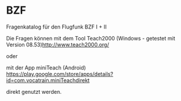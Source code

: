 # BZF
Fragenkatalog für den Flugfunk BZF I + II


Die Fragen können mit dem Tool Teach2000 (Windows - getestet mit Version 08.53)http://www.teach2000.org/

oder 

mit der App miniTeach (Android) https://play.google.com/store/apps/details?id=com.vocatrain.miniTeachdirekt

direkt genutzt werden.
